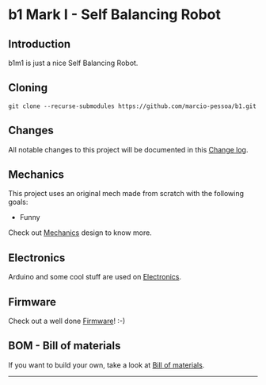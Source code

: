 # b1 Mark I - Self Balancing Robot

## Introduction

b1m1 is just a nice Self Balancing Robot.

## Cloning
```
git clone --recurse-submodules https://github.com/marcio-pessoa/b1.git
```

## Changes
All notable changes to this project will be documented in this [Change log](CHANGELOG.md).

## Mechanics
This project uses an original mech made from scratch with the following goals:
- Funny

Check out [Mechanics](Mechanics/README.md) design to know more.

## Electronics
Arduino and some cool stuff are used on [Electronics](Electronics/README.md).

## Firmware
Check out a well done [Firmware](Firmware/README.md)! :-)

## BOM - Bill of materials
If you want to build your own, take a look at [Bill of materials](BOM.md).

---
